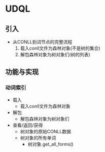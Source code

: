 # UDQL
## 引入
* 从CONLL到词节点的完整流程
	1. 载入conll文件为森林对象(不是树的集合)
	2. 解包森林对象为树对象们(树的列表)

## 功能与实现
### 动词索引
* 载入
	* 载入conll文件为森林对象
* 解包
	* 解包森林对象为树对象们
* 查看/返回/获得
	* 树对象的原始CONLL数据
	* 树对象的所有单词
		* 树对象.get_all_forms()
